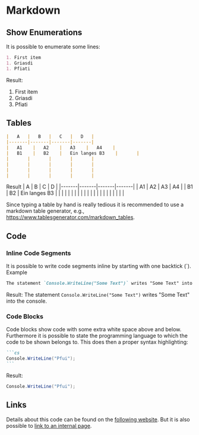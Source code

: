 # Markdown
## Show Enumerations
It is possible to enumerate some lines:

```md
1. First item
1. Griasdi
1. Pfiati
```

Result:
1. First item
1. Griasdi
1. Pfiati

## Tables
```md
|   A   |   B   |   C   |   D   |
|-------|-------|-------|-------|
|   A1    |   A2    |   A3    |   A4    |
|   B1    |   B2    |   Ein langes B3    |       |
|       |       |       |       |
|       |       |       |       |
|       |       |       |       |
|       |       |       |       |
```
Result
|   A   |   B   |   C   |   D   |
|-------|-------|-------|-------|
|   A1    |   A2    |   A3    |   A4    |
|   B1    |   B2    |   Ein langes B3    |       |
|       |       |       |       |
|       |       |       |       |
|       |       |       |       |
|       |       |       |       |

Since typing a table by hand is really tedious it is recommended to use a markdown table generator, e.g., https://www.tablesgenerator.com/markdown_tables.

## Code
### Inline Code Segments
It is possible to write code segments inline by starting with one backtick (\`). Example
```md
The statement `Console.WriteLine("Some Text")` writes "Some Text" into the console.
```
Result: The statement `Console.WriteLine("Some Text")` writes "Some Text" into the console.

### Code Blocks
Code blocks show code with some extra white space above and below. Furthermore it is possible to state the programming language to which the code to be shown belongs to. This does then a proper syntax highlighting:
````md
```cs
Console.WriteLine("Pfui");
```
````

Result:
```cs
Console.WriteLine("Pfui");
```

## Links
Details about this code can be found on the [following website](https://www.google.at). But it is also possible to [link to an internal page](docs/details.md).
